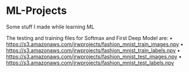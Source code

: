 # ML-Projects
Some stuff I made while learning ML

The testing and training files for Softmax and First Deep Model are:
• https://s3.amazonaws.com/jrwprojects/fashion_mnist_train_images.npy
• https://s3.amazonaws.com/jrwprojects/fashion_mnist_train_labels.npy
• https://s3.amazonaws.com/jrwprojects/fashion_mnist_test_images.npy
• https://s3.amazonaws.com/jrwprojects/fashion_mnist_test_labels.npy
